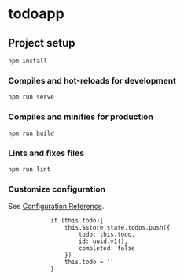 # todoapp

## Project setup
```
npm install
```

### Compiles and hot-reloads for development
```
npm run serve
```

### Compiles and minifies for production
```
npm run build
```

### Lints and fixes files
```
npm run lint
```

### Customize configuration
See [Configuration Reference](https://cli.vuejs.org/config/).


                if (this.todo){
                    this.$store.state.todos.push({
                        todo: this.todo,
                        id: uuid.v1(),
                        completed: false
                    })
                    this.todo = ''
                }